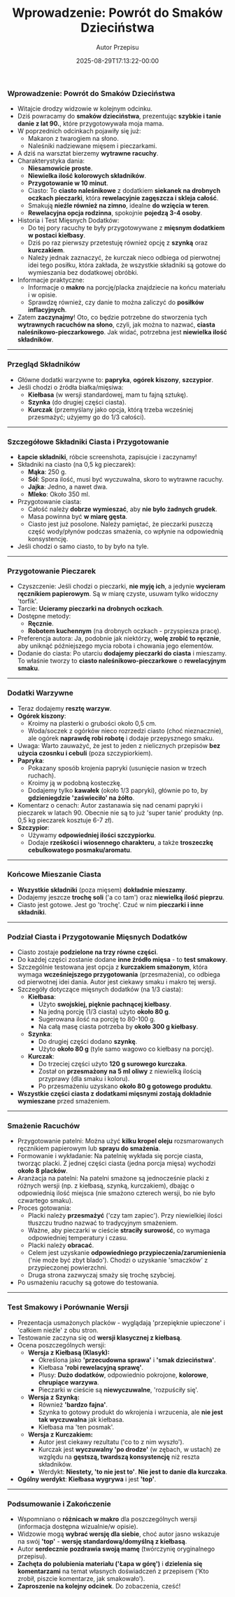 ﻿---
draft: true
title: "## **Wprowadzenie: Powrót do Smaków Dzieciństwa**"
author: "Autor Przepisu"
recipe_image: images/recipe-headers/default.avif
date: 2025-08-29T17:13:22-00:00
categories: ["sniadania"]
tags: ["draft"]
tagline: "Przepis do sformatowania"
servings: 4
prep_time: 15
cook: true
cook_time: 30
calories: 300
protein: 20
fat: 10
carbohydrate: 25
---
### **Wprowadzenie: Powrót do Smaków Dzieciństwa**

*   Witajcie drodzy widzowie w kolejnym odcinku.
*   Dziś powracamy do **smaków dzieciństwa**, prezentując **szybkie i tanie danie z lat 90.**, które przygotowywała moja mama.
*   W poprzednich odcinkach pojawiły się już:
    *   Makaron z twarogiem na słono.
    *   Naleśniki nadziewane mięsem i pieczarkami.
*   A dziś na warsztat bierzemy **wytrawne racuchy**.
*   Charakterystyka dania:
    *   **Niesamowicie proste**.
    *   **Niewielka ilość kolorowych składników**.
    *   **Przygotowanie w 10 minut**.
    *   Ciasto: To **ciasto naleśnikowe** z dodatkiem **siekanek na drobnych oczkach pieczarki**, która **rewelacyjnie zagęszcza i skleja całość**.
    *   Smakują **nieźle również na zimno**, idealne **do wzięcia w teren**.
    *   **Rewelacyjna opcja rodzinna**, spokojnie **pojedzą 3-4 osoby**.
*   Historia i Test Mięsnych Dodatków:
    *   Do tej pory racuchy te były przygotowywane z **mięsnym dodatkiem w postaci kiełbasy**.
    *   Dziś po raz pierwszy przetestuję również opcję z **szynką** oraz **kurczakiem**.
    *   Należy jednak zaznaczyć, że kurczak nieco odbiega od pierwotnej idei tego posiłku, która zakłada, że wszystkie składniki są gotowe do wymieszania bez dodatkowej obróbki.
*   Informacje praktyczne:
    *   Informacje o **makro** na porcję/placka znajdziecie na końcu materiału i w opisie.
    *   Sprawdzę również, czy danie to można zaliczyć do **posiłków inflacyjnych**.
*   Zatem **zaczynajmy**! Oto, co będzie potrzebne do stworzenia tych **wytrawnych racuchów na słono**, czyli, jak można to nazwać, **ciasta naleśnikowo-pieczarkowego**. Jak widać, potrzebna jest **niewielka ilość składników**.

---

### **Przegląd Składników**

*   Główne dodatki warzywne to: **papryka**, **ogórek kiszony**, **szczypior**.
*   Jeśli chodzi o źródła białka/mięsiwa:
    *   **Kiełbasa** (w wersji standardowej, mam tu fajną sztukę).
    *   **Szynka** (do drugiej części ciasta).
    *   **Kurczak** (przemyślany jako opcja, którą trzeba wcześniej przesmażyć; użyjemy go do 1/3 całości).

---

### **Szczegółowe Składniki Ciasta i Przygotowanie**

*   **Łapcie składniki**, róbcie screenshota, zapisujcie i zaczynamy!
*   Składniki na ciasto (na 0,5 kg pieczarek):
    *   **Mąka**: 250 g.
    *   **Sól**: Spora ilość, musi być wyczuwalna, skoro to wytrawne racuchy.
    *   **Jajka**: Jedno, a nawet dwa.
    *   **Mleko**: Około 350 ml.
*   Przygotowanie ciasta:
    *   Całość należy **dobrze wymieszać**, aby **nie było żadnych grudek**.
    *   Masa powinna być **w miarę gęsta**.
    *   Ciasto jest już posolone. Należy pamiętać, że pieczarki puszczą część wody/płynów podczas smażenia, co wpłynie na odpowiednią konsystencję.
*   Jeśli chodzi o samo ciasto, to by było na tyle.

---

### **Przygotowanie Pieczarek**

*   Czyszczenie: Jeśli chodzi o pieczarki, **nie myję ich**, a jedynie **wycieram ręcznikiem papierowym**. Są w miarę czyste, usuwam tylko widoczny 'torfik'.
*   Tarcie: **Ucieramy pieczarki na drobnych oczkach**.
*   Dostępne metody:
    *   **Ręcznie**.
    *   **Robotem kuchennym** (na drobnych oczkach - przyspiesza pracę).
*   Preferencja autora: Ja, podobnie jak niektórzy, **wolę zrobić to ręcznie**, aby uniknąć późniejszego mycia robota i chowania jego elementów.
*   Dodanie do ciasta: Po utarciu **dodajemy pieczarki do ciasta** i mieszamy. To właśnie tworzy to **ciasto naleśnikowo-pieczarkowe** o **rewelacyjnym smaku**.

---

### **Dodatki Warzywne**

*   Teraz dodajemy **resztę warzyw**.
*   **Ogórek kiszony**:
    *   Kroimy na plasterki o grubości około 0,5 cm.
    *   Woda/soczek z ogórków nieco rozrzedzi ciasto (choć nieznacznie), ale ogórek **naprawdę robi robotę** i dodaje przepysznego smaku.
*   Uwaga: Warto zauważyć, że jest to jeden z nielicznych przepisów **bez użycia czosnku i cebuli** (poza szczypiorkiem).
*   **Papryka**:
    *   Pokazany sposób krojenia papryki (usunięcie nasion w trzech ruchach).
    *   Kroimy ją w podobną kosteczkę.
    *   Dodajemy tylko **kawałek** (około 1/3 papryki), głównie po to, by **gdzieniegdzie 'zaświeciło' na żółto**.
*   Komentarz o cenach: Autor zastanawia się nad cenami papryki i pieczarek w latach 90. Obecnie nie są to już 'super tanie' produkty (np. 0,5 kg pieczarek kosztuje 6-7 zł).
*   **Szczypior**:
    *   Używamy **odpowiedniej ilości szczypiorku**.
    *   Dodaje **rześkości i wiosennego charakteru**, a także **troszeczkę cebulkowatego posmaku/aromatu**.

---

### **Końcowe Mieszanie Ciasta**

*   **Wszystkie składniki** (poza mięsem) **dokładnie mieszamy**.
*   Dodajemy jeszcze **trochę soli** ('a co tam') oraz **niewielką ilość pieprzu**.
*   Ciasto jest gotowe. Jest go 'trochę'. Czuć w nim **pieczarki i inne składniki**.

---

### **Podział Ciasta i Przygotowanie Mięsnych Dodatków**

*   Ciasto zostaje **podzielone na trzy równe części**.
*   Do każdej części zostanie dodane **inne źródło mięsa** - to **test smakowy**.
*   Szczególnie testowana jest opcja z **kurczakiem smażonym**, która wymaga **wcześniejszego przygotowania** (przesmażenia), co odbiega od pierwotnej idei dania. Autor jest ciekawy smaku i makro tej wersji.
*   Szczegóły dotyczące mięsnych dodatków (na 1/3 ciasta):
    *   **Kiełbasa**:
        *   Użyto **swojskiej, pięknie pachnącej kiełbasy**.
        *   Na jedną porcję (1/3 ciasta) użyto **około 80 g**.
        *   Sugerowana ilość na porcję to 80-100 g.
        *   Na całą masę ciasta potrzeba by **około 300 g kiełbasy**.
    *   **Szynka**:
        *   Do drugiej części dodano **szynkę**.
        *   Użyto **około 80 g** (tyle samo wagowo co kiełbasy na porcję).
    *   **Kurczak**:
        *   Do trzeciej części użyto **120 g surowego kurczaka**.
        *   Został on **przesmażony na 5 ml oliwy** z niewielką ilością przyprawy (dla smaku i koloru).
        *   Po przesmażeniu uzyskano **około 80 g gotowego produktu**.
*   **Wszystkie części ciasta z dodatkami mięsnymi zostają dokładnie wymieszane** przed smażeniem.

---

### **Smażenie Racuchów**

*   Przygotowanie patelni: Można użyć **kilku kropel oleju** rozsmarowanych ręcznikiem papierowym lub **sprayu do smażenia**.
*   Formowanie i wykładanie: Na patelnię wykłada się porcje ciasta, tworząc placki. Z jednej części ciasta (jedna porcja mięsa) wychodzi **około 8 placków**.
*   Aranżacja na patelni: Na patelni smażone są jednocześnie placki z różnych wersji (np. z kiełbasą, szynką, kurczakiem), dbając o odpowiednią ilość miejsca (nie smażono czterech wersji, bo nie było czwartego smaku).
*   Proces gotowania:
    *   Placki należy **przesmażyć** ('czy tam zapiec'). Przy niewielkiej ilości tłuszczu trudno nazwać to tradycyjnym smażeniem.
    *   Ważne, aby pieczarki w cieście **straciły surowość**, co wymaga odpowiedniej temperatury i czasu.
    *   Placki należy **obracać**.
    *   Celem jest uzyskanie **odpowiedniego przypieczenia/zarumienienia** ('nie może być zbyt blado'). Chodzi o uzyskanie 'smaczków' z przypieczonej powierzchni.
    *   Druga strona zazwyczaj smaży się trochę szybciej.
*   Po usmażeniu racuchy są gotowe do testowania.

---

### **Test Smakowy i Porównanie Wersji**

*   Prezentacja usmażonych placków - wyglądają 'przepięknie upieczone' i 'całkiem nieźle' z obu stron.
*   Testowanie zaczyna się od **wersji klasycznej z kiełbasą**.
*   Ocena poszczególnych wersji:
    *   **Wersja z Kiełbasą (Klasyk):**
        *   Określona jako **'przecudowna sprawa'** i **'smak dzieciństwa'**.
        *   Kiełbasa **'robi rewelacyjną sprawę'**.
        *   Plusy: **Dużo dodatków**, odpowiednio pokrojone, **kolorowe**, **chrupiące warzywa**.
        *   Pieczarki w cieście są **niewyczuwalne**, 'rozpuściły się'.
    *   **Wersja z Szynką:**
        *   Również **'bardzo fajna'**.
        *   Szynka to gotowy produkt do wkrojenia i wrzucenia, ale **nie jest tak wyczuwalna** jak kiełbasa.
        *   Kiełbasa ma 'ten posmak'.
    *   **Wersja z Kurczakiem:**
        *   Autor jest ciekawy rezultatu ('co to z nim wyszło').
        *   Kurczak jest **wyczuwalny 'po drodze'** (w zębach, w ustach) ze względu na **gęstszą, twardszą konsystencję** niż reszta składników.
        *   Werdykt: **Niestety, 'to nie jest to'**. **Nie jest to danie dla kurczaka**.
*   **Ogólny werdykt**: **Kiełbasa wygrywa** i jest **'top'**.

---

### **Podsumowanie i Zakończenie**

*   Wspomniano o **różnicach w makro** dla poszczególnych wersji (informacja dostępna wizualnie/w opisie).
*   Widzowie mogą **wybrać wersję dla siebie**, choć autor jasno wskazuje na swój **'top'** - **wersję standardową/domyślną z kiełbasą**.
*   Autor **serdecznie pozdrawia swoją mamę** (twórczynię oryginalnego przepisu).
*   **Zachęta do polubienia materiału ('Łapa w górę')** i **dzielenia się komentarzami** na temat własnych doświadczeń z przepisem ('Kto zrobił, piszcie komentarze, jak smakowało').
*   **Zaproszenie na kolejny odcinek**. Do zobaczenia, cześć!